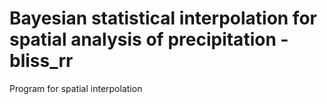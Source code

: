 # Bayesian statistical interpolation for spatial analysis of precipitation - bliss_rr
Program for spatial interpolation
